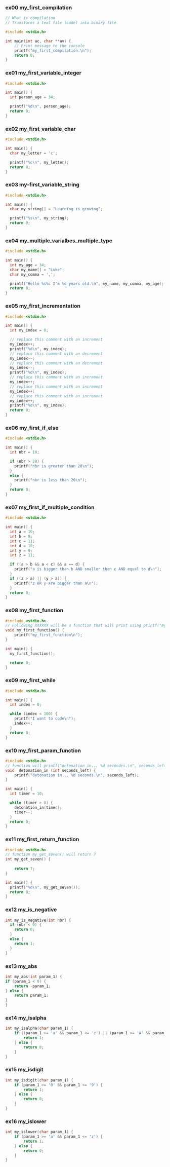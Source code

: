 ### ex00 my_first_compilation
```c
// What is compilation
// Transforms a text file (code) into binary file.

#include <stdio.h>

int main(int ac, char **av) {
    // Print message to the console
    printf("my_first_compilation.\n");
    return 0;
}
```
### ex01 my_first_variable_integer
```c
#include <stdio.h>

int main() {
  int person_age = 34;

  printf("%d\n", person_age);
  return 0;
}
```
### ex02 my_first_variable_char
```c
#include <stdio.h>

int main() {
  char my_letter = 'c';

  printf("%c\n", my_letter);
  return 0;
}
```
### ex03 my-first_variable_string
```c
#include <stdio.h>

int main() {
  char my_string[] = "Learning is growing";

  printf("%s\n", my_string);
  return 0;
}
```
### ex04 my_multiple_varialbes_multiple_type
```c
#include <stdio.h>

int main() {
  int my_age = 34;
  char my_name[] = "Luke";
  char my_comma = ',';

  printf("Hello %s%c I'm %d years old.\n", my_name, my_comma, my_age);
  return 0;
}
```
### ex05 my_first_incrementation
```c
#include <stdio.h>

int main() {
  int my_index = 0;

  // replace this comment with an increment
  my_index++;
  printf("%d\n", my_index);
  // replace this comment with an decrement
  my_index--;
  // replace this comment with an decrement
  my_index--;
  printf("%d\n", my_index);
  // replace this comment with an increment
  my_index++;
  // replace this comment with an increment
  my_index++;
  // replace this comment with an increment
  my_index++;
  printf("%d\n", my_index);
  return 0;
}
```
### ex06 my_first_if_else
```c
#include <stdio.h>

int main() {
  int nbr = 10;

  if (nbr > 20) {
    printf("nbr is greater than 20\n");
  }
  else {
    printf("nbr is less than 20\n");
  }
  return 0;
}
```
### ex07 my_first_if_multiple_condition
```c
#include <stdio.h>

int main() {
  int a = 10;
  int b = 9;
  int c = 11;
  int d = 10;
  int y = 9;
  int z = 11;

  if ((a > b && a < c) && a == d) {
    printf("a is bigger than b AND smaller than c AND equal to d\n");
  }
  if ((z > a) || (y > a)) {
    printf("z OR y are bigger than a\n");
  }
  return 0;
}

```
### ex08 my_first_function
```c
#include <stdio.h>
// Following XXXXXX will be a function that will print using printf("my_first_function\n");
void my_first_function() {
    printf("my_first_function\n");
}

int main() {
  my_first_function();

  return 0;
}
```
### ex09 my_first_while
```c
#include <stdio.h>

int main() {
  int index = 0;

  while (index < 100) {
    printf("I want to code\n");
    index++;
  }
  return 0;
}
```
### ex10 my_first_param_function
```c
#include <stdio.h>
// function will printf("detonation in... %d secondes.\n", seconds_left);
void  detonation_in (int seconds_left) {
    printf("detonation in... %d seconds.\n", seconds_left);
}

int main() {
  int timer = 10;

  while (timer > 0) {
    detonation_in(timer);
    timer--;
  }
  return 0;
}
```
### ex11 my_first_return_function
```c
#include <stdio.h>
// function my_get_seven() will return 7
int my_get_seven() {
    
    return 7;
}

int main() {
  printf("%d\n", my_get_seven());
  return 0;
}
```
### ex12 my_is_negative
```c
int my_is_negative(int nbr) {
  if (nbr < 0) {
    return 0;
  }
  else {
    return 1;
  }
}
```
### ex13 my_abs
```c
int my_abs(int param_1) {
if (param_1 < 0) {
    return -param_1;
} else {
    return param_1;
}
}
```
### ex14 my_isalpha
```c
int my_isalpha(char param_1) {
    if ((param_1 >= 'a' && param_1 <= 'z') || (param_1 >= 'A' && param_1 <= 'Z')) {
        return 1;
    } else {
        return 0;
    }
}
```
### ex15 my_isdigit
```c
int my_isdigit(char param_1) {
    if (param_1 >= '0' && param_1 <= '9') {
        return 1;
    } else {
        return 0;
    }
}
```
### ex16 my_islower
```c
int my_islower(char param_1) {
    if (param_1 >= 'a' && param_1 <= 'z') {
        return 1;
    } else {
        return 0;
    }
}
```
